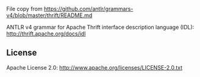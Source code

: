 
File copy from https://github.com/antlr/grammars-v4/blob/master/thrift/README.md

ANTLR v4 grammar for Apache Thrift interface description language (IDL): http://thrift.apache.org/docs/idl

## License
Apache License 2.0: http://www.apache.org/licenses/LICENSE-2.0.txt
